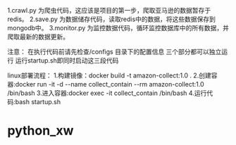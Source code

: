 1.crawl.py 为爬虫代码，这应该是项目的第一步，爬取亚马逊的数据暂存于redis。
2.save.py 为数据储存代码，读取redis中的数据，将这些数据保存到mongodb中。
3.monitor.py 为监控数据代码，循环监控数据库中的所有数据，并爬取最新的数据更新。

注意：
    在执行代码前请先检查/configs 目录下的配置信息
    三个部分都可以独立运行
    运行startup.sh即同时启动这三段代码

linux部署流程：
    1.构建镜像：docker build -t amazon-collect:1.0 .
    2.创建容器:docker run -it -d --name collect_contain --rm amazon-collect:1.0 /bin/bash
    3.进入容器:docker exec -it collect_contain /bin/bash
    4.运行代码:bash startup.sh
# python_xw

